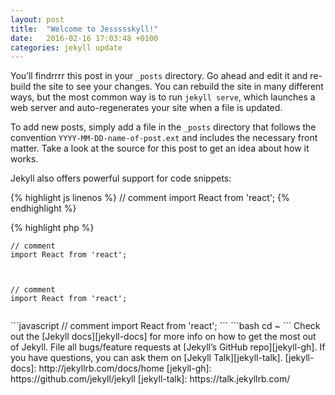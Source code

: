 ```yaml
---
layout: post
title:  "Welcome to Jessssskyll!"
date:   2016-02-16 17:03:48 +0100
categories: jekyll update
---
```

You’ll findrrrr this post in your `_posts` directory. Go ahead and edit it and re-build the site to see your changes. You can rebuild the site in many different ways, but the most common way is to run `jekyll serve`, which launches a web server and auto-regenerates your site when a file is updated.

To add new posts, simply add a file in the `_posts` directory that follows the convention `YYYY-MM-DD-name-of-post.ext` and includes the necessary front matter. Take a look at the source for this post to get an idea about how it works.

Jekyll also offers powerful support for code snippets:

{% highlight js linenos %}
// comment
import React from 'react';
{% endhighlight %}


{% highlight php %}
<?php

echo 'Hello world!';

{% endhighlight %}

```ruby
sdfsf
```





<pre class=' line-numbers'><code class="language-javascript">// comment
import React from 'react';
 
</code></pre>


<pre  data-line='1-3'><code class="language-javascript">
// comment
import React from 'react';
 
</code></pre>



```javascript
// comment
import React from 'react';
```

```bash
cd ~
```


Check out the [Jekyll docs][jekyll-docs] for more info on how to get the most out of Jekyll. File all bugs/feature requests at [Jekyll’s GitHub repo][jekyll-gh]. If you have questions, you can ask them on [Jekyll Talk][jekyll-talk].

[jekyll-docs]: http://jekyllrb.com/docs/home
[jekyll-gh]:   https://github.com/jekyll/jekyll
[jekyll-talk]: https://talk.jekyllrb.com/
